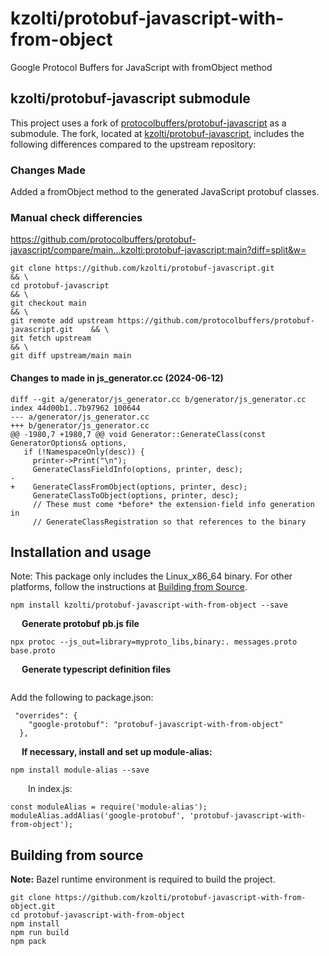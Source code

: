 # kzolti/protobuf-javascript-with-from-object
Google Protocol Buffers for JavaScript with fromObject method

## kzolti/protobuf-javascript submodule

This project uses a fork of [protocolbuffers/protobuf-javascript](https://github.com/protocolbuffers/protobuf-javascript) as a submodule. The fork, located at [kzolti/protobuf-javascript](https://github.com/kzolti/protobuf-javascript.git), includes the following differences compared to the upstream repository:


###  Changes Made

Added a fromObject method to the generated JavaScript protobuf classes.

### Manual check differencies
https://github.com/protocolbuffers/protobuf-javascript/compare/main...kzolti:protobuf-javascript:main?diff=split&w=
```
git clone https://github.com/kzolti/protobuf-javascript.git                           && \ 
cd protobuf-javascript                                                                && \ 
git checkout main                                                                     && \
git remote add upstream https://github.com/protocolbuffers/protobuf-javascript.git    && \
git fetch upstream                                                                    && \
git diff upstream/main main   
```
#### Changes to made in js_generator.cc (2024-06-12)
```
diff --git a/generator/js_generator.cc b/generator/js_generator.cc
index 44d00b1..7b97962 100644
--- a/generator/js_generator.cc
+++ b/generator/js_generator.cc
@@ -1980,7 +1980,7 @@ void Generator::GenerateClass(const GeneratorOptions& options,
   if (!NamespaceOnly(desc)) {
     printer->Print("\n");
     GenerateClassFieldInfo(options, printer, desc);
-
+    GenerateClassFromObject(options, printer, desc);
     GenerateClassToObject(options, printer, desc);
     // These must come *before* the extension-field info generation in
     // GenerateClassRegistration so that references to the binary
```
## Installation and usage
Note: This package only includes the Linux_x86_64 binary. For other platforms, follow the instructions at [Building from Source](#building-from-source).

```
npm install kzolti/protobuf-javascript-with-from-object --save
```
&emsp; <b>Generate protobuf pb.js file</b>
```
npx protoc --js_out=library=myproto_libs,binary:. messages.proto base.proto
```

&emsp; <b>Generate typescript definition files</b>
```

```
Add the following to package.json:
```
 "overrides": {
    "google-protobuf": "protobuf-javascript-with-from-object"
  },
```
&emsp; <b>If necessary, install and set up module-alias:</b>
```
npm install module-alias --save

```
&emsp;&emsp;In index.js:
```
const moduleAlias = require('module-alias');
moduleAlias.addAlias('google-protobuf', 'protobuf-javascript-with-from-object');
```
## Building from source
**Note:** Bazel runtime environment is required to build the project.
```
git clone https://github.com/kzolti/protobuf-javascript-with-from-object.git
cd protobuf-javascript-with-from-object                                     
npm install
npm run build
npm pack
```

    
 



































































































































 
